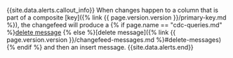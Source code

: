 {{site.data.alerts.callout_info}}
When changes happen to a column that is part of a composite [key]({% link {{ page.version.version }}/primary-key.md %}), the changefeed will produce a {% if page.name == "cdc-queries.md" %}[delete message](#filter-delete-messages) {% else %}[delete message]({% link {{ page.version.version }}/changefeed-messages.md %}#delete-messages) {% endif %} and then an insert message.
{{site.data.alerts.end}}